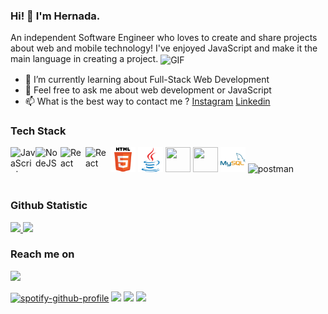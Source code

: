 ### Hi! 👋 I'm Hernada.

An independent Software Engineer who loves to create and share projects about web and mobile technology! I've enjoyed JavaScript and make it the main language in creating a project.
<img hight="300" width="700" alt="GIF" align="center" src="https://github.com/Hernada/Hernada/blob/main/2.gif">
- 🌱 I’m currently learning about Full-Stack Web Development
- 💬 Feel free to ask me about web development or JavaScript
- 📫 What is the best way to contact me ? [Instagram](https://www.instagram.com/hernada48/) [Linkedin](https://www.linkedin.com/in/muhammad-nabil-hernada-97b8b6213/)

### Tech Stack
  <a href="#"><img align="left" alt="JavaScript" title="JavaScript" width="40" height="40" src="https://upload.wikimedia.org/wikipedia/commons/9/99/Unofficial_JavaScript_logo_2.svg" /></a>
  <a href="https://nodejs.org/"><img align="left" alt="NodeJS" title="NodeJS" width="40" height="40" src="https://cdn-icons-png.flaticon.com/512/5968/5968322.png" /></a>
  <a href="https://reactjs.org/"><img align="left" alt="React" title="React" width="40" height="40" src="https://cdn.worldvectorlogo.com/logos/react-2.svg" /></a>
  <a href="https://expressjs.com/"><img align="left" alt="React" title="Express" width="40" height="40" src="https://www.pngfind.com/pngs/m/136-1363736_express-js-icon-png-transparent-png.png" /></a>
  <img src="https://raw.githubusercontent.com/devicons/devicon/master/icons/html5/html5-original-wordmark.svg" alt="html5" width="40" height="40"/>
  <img src="https://raw.githubusercontent.com/devicons/devicon/master/icons/java/java-original.svg" alt="java" width="40" height="40"/>
  <img src="https://cdn.jsdelivr.net/gh/devicons/devicon@latest/icons/supabase/supabase-original.svg"  width="40" height="40"/>
  <img src="https://cdn.jsdelivr.net/gh/devicons/devicon@latest/icons/mongodb/mongodb-original.svg" width="40" height="40"/>
  <img src="https://raw.githubusercontent.com/devicons/devicon/master/icons/mysql/mysql-original-wordmark.svg" alt="mysql" width="40" height="40"/>
  <img src="https://www.vectorlogo.zone/logos/getpostman/getpostman-icon.svg" alt="postman" width="40" height="40"/>
  <br>
  <br>
  
### Github Statistic
<p align="left">
<a href="https://github.com/hernada">
  <img height="180em" src="https://github-readme-stats-eight-theta.vercel.app/api?username=hernada&show_icons=true&theme=algolia&include_all_commits=true&count_private=true"/>
  <img height="180em" src="https://github-readme-stats-eight-theta.vercel.app/api/top-langs/?username=hernada&layout=compact&langs_count=8&theme=algolia"/>
</a>
</p>

### Reach me on
<a href="https://discord.me/hernada48" target="_blank"><img src="https://img.shields.io/badge/Hernada%20-%237289DA.svg?&style=for-the-badge&logo=discord&logoColor=white"/></a>

[![spotify-github-profile](https://spotify-github-profile.kittinanx.com/api/view?uid=e6yum38bg2u567armtcxygk5o&cover_image=true&theme=default&show_offline=false&background_color=121212&interchange=true&bar_color_cover=true)](https://github.com/kittinan/spotify-github-profile)
<img src="https://i.giphy.com/RThN0hOS2GO4M.gif" width="600" />
<img src="https://media3.giphy.com/media/v1.Y2lkPTc5MGI3NjExeXc5Mm80ajNrMmdncXBsa3loeTZvYXZ6cHBpY3l1YWllaHo3bDFzOCZlcD12MV9pbnRlcm5hbF9naWZfYnlfaWQmY3Q9Zw/NKmFXlTWtmp20/giphy.gif" width="300" />
<img src="https://https://github.com/Hernada/Hernada/blob/master/2.gif"/>
